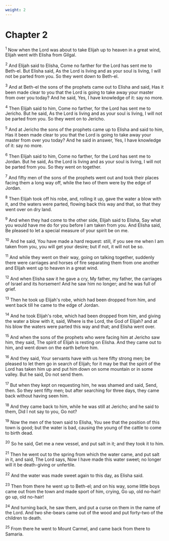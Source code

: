 ```yaml
---
weight: 2
---
```


# Chapter 2

<sup>1</sup> Now when the Lord was about to take Elijah up to heaven in a great wind, Elijah went with Elisha from Gilgal. 

<sup>2</sup> And Elijah said to Elisha, Come no farther for the Lord has sent me to Beth-el. But Elisha said, As the Lord is living and as your soul is living, I will not be parted from you. So they went down to Beth-el. 

<sup>3</sup> And at Beth-el the sons of the prophets came out to Elisha and said, Has it been made clear to you that the Lord is going to take away your master from over you today? And he said, Yes, I have knowledge of it: say no more. 

<sup>4</sup> Then Elijah said to him, Come no farther, for the Lord has sent me to Jericho. But he said, As the Lord is living and as your soul is living, I will not be parted from you. So they went on to Jericho. 

<sup>5</sup> And at Jericho the sons of the prophets came up to Elisha and said to him, Has it been made clear to you that the Lord is going to take away your master from over you today? And he said in answer, Yes, I have knowledge of it: say no more. 

<sup>6</sup> Then Elijah said to him, Come no farther, for the Lord has sent me to Jordan. But he said, As the Lord is living and as your soul is living, I will not be parted from you. So they went on together. 

<sup>7</sup> And fifty men of the sons of the prophets went out and took their places facing them a long way off, while the two of them were by the edge of Jordan. 

<sup>8</sup> Then Elijah took off his robe, and, rolling it up, gave the water a blow with it, and the waters were parted, flowing back this way and that, so that they went over on dry land. 

<sup>9</sup> And when they had come to the other side, Elijah said to Elisha, Say what you would have me do for you before I am taken from you. And Elisha said, Be pleased to let a special measure of your spirit be on me. 

<sup>10</sup> And he said, You have made a hard request: still, if you see me when I am taken from you, you will get your desire; but if not, it will not be so. 

<sup>11</sup> And while they went on their way, going on talking together, suddenly there were carriages and horses of fire separating them from one another and Elijah went up to heaven in a great wind. 

<sup>12</sup> And when Elisha saw it he gave a cry, My father, my father, the carriages of Israel and its horsemen! And he saw him no longer; and he was full of grief. 

<sup>13</sup> Then he took up Elijah's robe, which had been dropped from him, and went back till he came to the edge of Jordan. 

<sup>14</sup> And he took Elijah's robe, which had been dropped from him, and giving the water a blow with it, said, Where is the Lord, the God of Elijah? and at his blow the waters were parted this way and that; and Elisha went over. 

<sup>15</sup> And when the sons of the prophets who were facing him at Jericho saw him, they said, The spirit of Elijah is resting on Elisha. And they came out to him, and went down on the earth before him. 

<sup>16</sup> And they said, Your servants have with us here fifty strong men; be pleased to let them go in search of Elijah; for it may be that the spirit of the Lord has taken him up and put him down on some mountain or in some valley. But he said, Do not send them. 

<sup>17</sup> But when they kept on requesting him, he was shamed and said, Send, then. So they sent fifty men; but after searching for three days, they came back without having seen him. 

<sup>18</sup> And they came back to him, while he was still at Jericho; and he said to them, Did I not say to you, Go not? 

<sup>19</sup> Now the men of the town said to Elisha, You see that the position of this town is good; but the water is bad, causing the young of the cattle to come to birth dead. 

<sup>20</sup> So he said, Get me a new vessel, and put salt in it; and they took it to him. 

<sup>21</sup> Then he went out to the spring from which the water came, and put salt in it, and said, The Lord says, Now I have made this water sweet; no longer will it be death-giving or unfertile. 

<sup>22</sup> And the water was made sweet again to this day, as Elisha said. 

<sup>23</sup> Then from there he went up to Beth-el; and on his way, some little boys came out from the town and made sport of him, crying, Go up, old no-hair! go up, old no-hair! 

<sup>24</sup> And turning back, he saw them, and put a curse on them in the name of the Lord. And two she-bears came out of the wood and put forty-two of the children to death. 

<sup>25</sup> From there he went to Mount Carmel, and came back from there to Samaria. 


